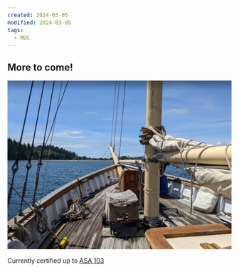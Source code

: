 ```yaml
---
created: 2024-03-05
modified: 2024-03-05
tags:
  - MOC
---
```

## More to come!

![](../../3RESOURCES/PUBLIC%20ASSETS/Pasted%20image%2020240305171444.png)

Currently certified up to [ASA 103](https://asa.com/certifications/)